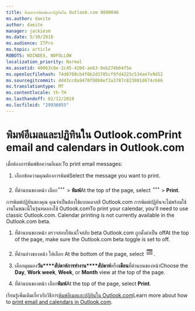 ```yaml
---
title: อีเมลการพิมพ์และปฏิทินใน Outlook.com 8000046
ms.author: daeite
author: daeite
manager: jackiesm
ms.date: 5/30/2018
ms.audience: ITPro
ms.topic: article
ROBOTS: NOINDEX, NOFOLLOW
localization_priority: Normal
ms.assetid: 40063c6e-2c45-420d-ae63-9eb274b64f5e
ms.openlocfilehash: 74d0708cb4f6b2d3785cf9fd4225c534ae7e9d52
ms.sourcegitcommit: dd43cc0a9470f98b8ef2a3787c823801d674c666
ms.translationtype: MT
ms.contentlocale: th-TH
ms.lasthandoff: 02/12/2019
ms.locfileid: "29936055"
---
```

# <a name="print-email-and-calendars-in-outlookcom"></a><span data-ttu-id="c7851-102">พิมพ์อีเมลและปฏิทินใน Outlook.com</span><span class="sxs-lookup"><span data-stu-id="c7851-102">Print email and calendars in Outlook.com</span></span>

<span data-ttu-id="c7851-103">เมื่อต้องการพิมพ์ข้อความอีเมล:</span><span class="sxs-lookup"><span data-stu-id="c7851-103">To print email messages:</span></span>
  
1. <span data-ttu-id="c7851-104">เลือกข้อความคุณต้องการพิมพ์</span><span class="sxs-lookup"><span data-stu-id="c7851-104">Select the message you want to print.</span></span>
    
2. <span data-ttu-id="c7851-105">ที่ด้านบนของหน้า เลือก![การกระทำเพิ่มเติม](media/64993e8a-4a62-43b1-aa05-90f5ad4cba54.png) \> **พิมพ์**</span><span class="sxs-lookup"><span data-stu-id="c7851-105">At the top of the page, select ![More actions](media/64993e8a-4a62-43b1-aa05-90f5ad4cba54.png) \> **Print**.</span></span> 
    
<span data-ttu-id="c7851-p101">การพิมพ์ปฏิทินของคุณ คุณจำเป็นต้องใช้แบบคลาสสิ Outlook.com การพิมพ์ปฏิทินจะไม่พร้อมใช้งานในขณะนี้ในรุ่นทดลองใช้ Outlook.com</span><span class="sxs-lookup"><span data-stu-id="c7851-p101">To print your calendar, you'll need to use classic Outlook.com. Calendar printing is not currently available in the Outlook.com beta.</span></span>
  
1. <span data-ttu-id="c7851-108">ที่ด้านบนของหน้า ตรวจสอบให้แน่ใจสลับ beta Outlook.com ถูกตั้งค่าเป็น off</span><span class="sxs-lookup"><span data-stu-id="c7851-108">At the top of the page, make sure the Outlook.com beta toggle is set to off.</span></span>
    
2. <span data-ttu-id="c7851-109">ที่ด้านล่างของหน้า ให้เลือก </span><span class="sxs-lookup"><span data-stu-id="c7851-109">At the bottom of the page, select</span></span> ![ปฏิทิน](media/9e1a821a-c32e-4851-a866-342a39ffdca0.png)<span data-ttu-id="c7851-111">.</span><span class="sxs-lookup"><span data-stu-id="c7851-111"></span></span>
    
3. <span data-ttu-id="c7851-112">เลือกมุมมอง**วัน\*\*\*\*สัปดาห์การทำงาน\*\*\*\*สัปดาห์**หรือ**เดือน**ที่ด้านบนของหน้า</span><span class="sxs-lookup"><span data-stu-id="c7851-112">Choose the **Day**, **Work week**, **Week**, or **Month** view at the top of the page.</span></span> 
    
4. <span data-ttu-id="c7851-113">ที่ด้านบนของหน้า เลือก**พิมพ์**</span><span class="sxs-lookup"><span data-stu-id="c7851-113">At the top of the page, select **Print**.</span></span> 
    
<span data-ttu-id="c7851-114">เรียนรู้เพิ่มเติมเกี่ยวกับวิธีการ[พิมพ์อีเมลและปฏิทินใน Outlook.com](https://go.microsoft.com/fwlink/p/?linkid=2001208&amp;clcid=0x409)</span><span class="sxs-lookup"><span data-stu-id="c7851-114">Learn more about how to [print email and calendars in Outlook.com](https://go.microsoft.com/fwlink/p/?linkid=2001208&amp;clcid=0x409).</span></span>
  

